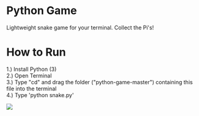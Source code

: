 # Python Game 
Lightweight snake game for your terminal. Collect the Pi's! <br/>

How to Run <br/>
==================

1.) Install Python (3) <br/>
2.) Open Terminal <br/>
3.) Type "cd" and drag the folder ("python-game-master") containing this file into the terminal <br/>
4.) Type 'python snake.py' <br/>

<img src='https://i.imgur.com/2BEiPIA.png'>
